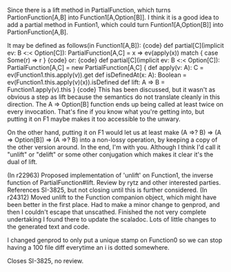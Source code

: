 Since there is a lift method in PartialFunction, which turns PartionFunction[A,B] into Function1[A,Option[B]]. I think it is a good idea to add a partial method in Funtion1, which could turn Funtion1[A,Option[B]] into PartionFunction[A,B].

It may be defined as follows(in Function1[A,B]):
{code}
    def partial[C](implicit ev: B <:< Option[C]): PartialFunction[A,C] = x => ev(apply(x)) match {
        case Some(r) => r
    }
{code}
or:
{code}
    def partial[C](implicit ev: B <:< Option[C]): PartialFunction[A,C] = new PartialFunction[A,C] {
        def apply(v: A): C = ev(Function1.this.apply(v)).get
        def isDefinedAt(x: A): Boolean = ev(Function1.this.apply(v)(x)).isDefined
        def lift: A => B = Function1.apply(v).this
    }
{code}
This has been discussed, but it wasn't as obvious a step as lift because the semantics do not translate cleanly in this direction.  The A => Option[B] function ends up being called at least twice on every invocation.  That's fine if you know what you're getting into, but putting it on F1 maybe makes it too accessible to the unwary.

On the other hand, putting it on F1 would let us at least make (A =>? B) => (A => Option[B]) => (A =>? B) into a non-lossy operation, by keeping a copy of the other version around.  In the end, I'm with you.  Although I think I'd call it "unlift" or "delift" or some other conjugation which makes it clear it's the dual of lift.

(In r22963) Proposed implementation of 'unlift' on Function1, the inverse
function of PartialFunction#lift.  Review by rytz and other
interested parties.  References SI-3825, but not closing until this
is further considered.
(In r24312) Moved unlift to the Function companion object, which might have been
better in the first place.  Had to make a minor change to genprod,
and then I couldn't escape that unscathed.  Finished the not very
complete undertaking I found there to update the scaladoc.  Lots of
little changes to the generated text and code.

I changed genprod to only put a unique stamp on Function0 so we can
stop having a 100 file diff everytime an i is dotted somewhere.

Closes SI-3825, no review.
